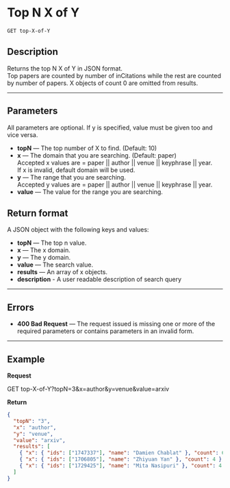 # Top N X of Y

    GET top-X-of-Y

## Description
  Returns the top N X of Y in JSON format. <br />
  Top papers are counted by number of inCitations while the rest are counted by number of papers.
  X objects of count 0 are omitted from results.

***

## Parameters
  All parameters are optional. If y is specified, value must be given too and vice versa.

- **topN** — The top number of X to find. (Default: 10)
- **x** — The domain that you are searching. (Default: paper) <br />
Accepted x values are = paper || author || venue || keyphrase || year.  <br />
If x is invalid, default domain will be used. <br />
- **y** — The range that you are searching. <br />
Accepted y values are = paper || author || venue || keyphrase || year.  <br />
- **value** — The value for the range you are searching.

## Return format
A JSON object with the following keys and values:
- **topN** — The top n value.
- **x** — The x domain.
- **y** — The y domain.
- **value** — The search value.
- **results** — An array of x objects.
- **description** - A user readable description of search query

***

## Errors
- **400 Bad Request** — The request issued is missing one or more of the required parameters or contains parameters in an invalid form.

***

## Example
**Request**

  GET top-X-of-Y?topN=3&x=author&y=venue&value=arxiv

**Return**
``` json
{
  "topN": "3",
  "x": "author",
  "y": "venue",
  "value": "arxiv",
  "results": [
    { "x": { "ids": ["1747337"], "name": "Damien Chablat" }, "count": 6 },
    { "x": { "ids": ["1706805"], "name": "Zhiyuan Yan" }, "count": 4 },
    { "x": { "ids": ["1729425"], "name": "Mita Nasipuri" }, "count": 4 }
  ]
}
```
